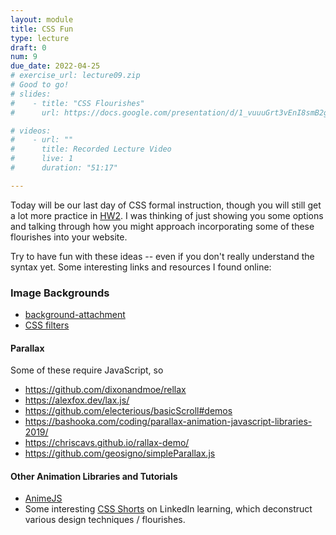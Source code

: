 ```yaml
---
layout: module
title: CSS Fun
type: lecture
draft: 0
num: 9
due_date: 2022-04-25
# exercise_url: lecture09.zip
# Good to go!
# slides:
#    - title: "CSS Flourishes"
#      url: https://docs.google.com/presentation/d/1_vuuuGrt3vEnI8smB2gQ7stYex5rQU4P9YKahelzMQo/edit?usp=sharing

# videos: 
#    - url: ""
#      title: Recorded Lecture Video
#      live: 1
#      duration: "51:17"

---
```


Today will be our last day of CSS formal instruction, though you will still get a lot more practice in [HW2](../assignments/hw02). I was thinking of just showing you some options and talking through how you might approach incorporating some of these flourishes into your website. 

Try to have fun with these ideas -- even if you don't really understand the syntax yet. Some interesting links and resources I found online:

### Image Backgrounds
* <a href="https://www.w3schools.com/cssref/pr_background-attachment.asp" target="_blank">background-attachment</a>
* <a href="https://www.w3schools.com/cssref/css3_pr_filter.asp" target="_blank">CSS filters</a>


#### Parallax
Some of these require JavaScript, so 
* <a href="https://github.com/dixonandmoe/rellax" target="_blank">https://github.com/dixonandmoe/rellax</a>
* <a href="https://alexfox.dev/lax.js/" target="_blank">https://alexfox.dev/lax.js/</a>
* <a href="https://github.com/electerious/basicScroll#demos" target="_blank">https://github.com/electerious/basicScroll#demos</a>
* <a href="https://bashooka.com/coding/parallax-animation-javascript" target="_blank">https://bashooka.com/coding/parallax-animation-javascript-libraries-2019/</a>
* <a href="https://chriscavs.github.io/rallax-demo/" target="_blank">https://chriscavs.github.io/rallax-demo/</a>
* <a href="https://github.com/geosigno/simpleParallax.js" target="_blank">https://github.com/geosigno/simpleParallax.js</a>

#### Other Animation Libraries and Tutorials
* <a href="https://github.com/juliangarnier/anime#getting-started" target="_blank">AnimeJS</a>
* Some interesting <a href="https://www.linkedin.com/learning/css-shorts/welcome?u=75814418" target="_blank">CSS Shorts</a> on LinkedIn learning, which deconstruct various design techniques / flourishes.